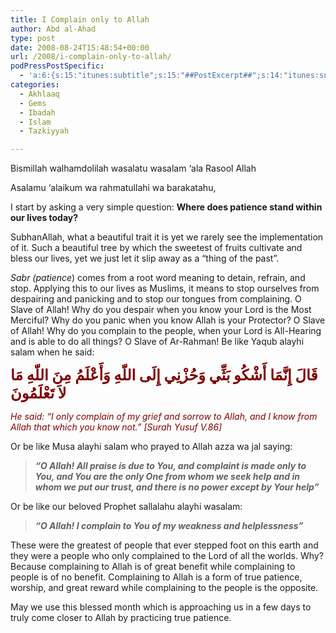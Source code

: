 ```yaml
---
title: I Complain only to Allah
author: Abd al-Ahad
type: post
date: 2008-08-24T15:48:54+00:00
url: /2008/i-complain-only-to-allah/
podPressPostSpecific:
  - 'a:6:{s:15:"itunes:subtitle";s:15:"##PostExcerpt##";s:14:"itunes:summary";s:15:"##PostExcerpt##";s:15:"itunes:keywords";s:17:"##WordPressCats##";s:13:"itunes:author";s:10:"##Global##";s:15:"itunes:explicit";s:2:"No";s:12:"itunes:block";s:2:"No";}'
categories:
  - Akhlaaq
  - Gems
  - Ibadah
  - Islam
  - Tazkiyyah

---
```

Bismillah walhamdolilah wasalatu wasalam &#8216;ala Rasool Allah

Asalamu &#8216;alaikum wa rahmatullahi wa barakatahu,

I start by asking a very simple question: **Where does patience stand within our lives today?**

SubhanAllah, what a beautiful trait it is yet we rarely see the implementation of it. Such a beautiful tree by which the sweetest of fruits cultivate and bless our lives, yet we just let it slip away as a &#8220;thing of the past&#8221;.

_Sabr (patience_) comes from a root word meaning to detain, refrain, and stop. Applying this to our lives as Muslims, it means to stop ourselves from despairing and panicking and to stop our tongues from complaining. O Slave of Allah! Why do you despair when you know your Lord is the Most Merciful? Why do you panic when you know Allah is your Protector? O Slave of Allah! Why do you complain to the people, when your Lord is All-Hearing and is able to do all things? O Slave of Ar-Rahman! Be like Yaqub alayhi salam when he said:

<span style="color: maroon; font-size: x-large;"><strong>قَالَ إِنَّمَا أَشْكُو بَثِّي وَحُزْنِي إِلَى اللّهِ وَأَعْلَمُ مِنَ اللّهِ مَا لاَ تَعْلَمُونَ</strong></span>

<span style="color: maroon;"><em>He said: &#8220;I only complain of my grief and sorrow to Allah, and I know from Allah that which you know not.&#8221; [Surah Yusuf V.86]</em></span>

Or be like Musa alayhi salam who prayed to Allah azza wa jal saying:

> _**&#8220;O Allah! All praise is due to You, and complaint is made only to You, and You are the only One from whom we seek help and in whom we put our trust, and there is no power except by Your help&#8221;**_

Or be like our beloved Prophet sallalahu alayhi wasalam:

> _**&#8220;O Allah! I complain to You of my weakness and helplessness&#8221;**_

These were the greatest of people that ever stepped foot on this earth and they were a people who only complained to the Lord of all the worlds. Why? Because complaining to Allah is of great benefit while complaining to people is of no benefit. Complaining to Allah is a form of true patience, worship, and great reward while complaining to the people is the opposite.

May we use this blessed month which is approaching us in a few days to truly come closer to Allah by practicing true patience.